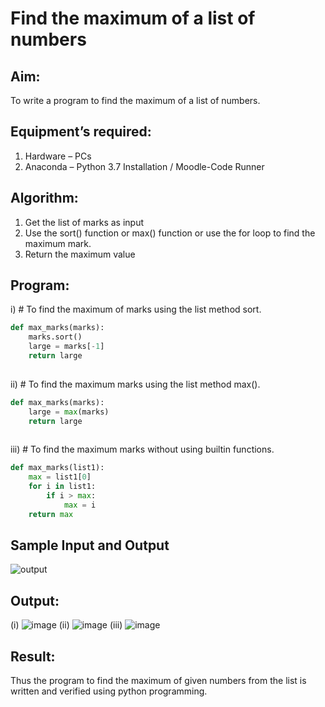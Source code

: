 # Find the maximum of a list of numbers
## Aim:
To write a program to find the maximum of a list of numbers.
## Equipment’s required:
1.	Hardware – PCs
2.	Anaconda – Python 3.7 Installation / Moodle-Code Runner
## Algorithm:
1.	Get the list of marks as input
2.	Use the sort() function or max() function or use the for loop to find the maximum mark.
3.	Return the maximum value
## Program:

i)	# To find the maximum of marks using the list method sort.
```Python
def max_marks(marks):
    marks.sort()
    large = marks[-1]
    return large
        


```

ii)	# To find the maximum marks using the list method max().
```Python
def max_marks(marks):
    large = max(marks)
    return large
    


```

iii) # To find the maximum marks without using builtin functions.
```Python
def max_marks(list1):
    max = list1[0]
    for i in list1:
        if i > max:
            max = i
    return max


```
## Sample Input and Output
![output](./img/max_marks1.jpg) 

## Output:
(i)
![image](https://github.com/Goutham2306/FindMaximum/assets/138971154/91cc8bfc-d718-4f9e-8197-2e4767b384d7)
(ii)
![image](https://github.com/Goutham2306/FindMaximum/assets/138971154/c7a71b34-ceb9-4bdb-916c-ba9a6f38fb5a)
(iii)
![image](https://github.com/Goutham2306/FindMaximum/assets/138971154/ea29b3cf-b055-4fe1-a746-14915b96b08c)



## Result:
Thus the program to find the maximum of given numbers from the list is written and verified using python programming.

